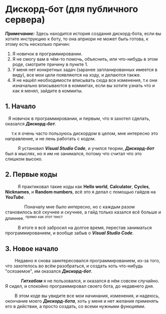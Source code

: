 # Дискорд-бот (для публичного сервера)

***Примечание:*** Здесь находится история создания дискорд-бота, если вы хотите инструкцию к боту, то она априори не может быть готова, к этому есть несколько причин:
1. Я новичок в программировании.
2. Я не смогу вам в чём-то помочь, объяснить, или что-нибудь в этом роде, смотрите причину в пункте 1.
3. У меня нет конкретных задач (заранее запланированных имеется в виду), все мои цели появляются на ходу, и делаются также.
4. Я не нашёл необходимости вписывать сюда все изменения, т.к они изначально вписываются в коммитах, если вы хотите узнать что и как я менял, зайдите в коммиты.
## 1. Начало
⠀Я новичок в программировании, и первым, что я захотел сделать, оказался ***Дискорд-бот***.

⠀⠀т.к я очень часто пользуюсь дискордом в целом, мне интересно это направление, и не лень работать с кодом.

⠀⠀⠀⠀Я установил ***Visual Studio Code***, и учился теории, ***Дискорд-бот*** был в мыслях, но я им не занимался, потому что считал что это слишком высоко.
## 2. Первые коды
⠀⠀⠀⠀Я практиковал такие коды как **Hello world**, **Calculator**, **Cycles**, **Nicknames**, и **Random numbers**, всё это я делал с помощью гайдов на ***YouTube***.

⠀⠀⠀⠀⠀⠀Поначалу мне было интересно, но с каждым разом становилось всё скучнее и скучнее, а гайд только казался всё больше и длиннее. <sup> прямо как этот текст <sup>

⠀⠀⠀⠀В итоге я всё забросил на долгое время, перестав заниматься программированием, и вообще забыв о ***Visual Studio Code***.
## 3. Новое начало
⠀⠀⠀Недавно я снова заинтересовался программированием, из-за того, что захотелось во всём разобраться, и создать хоть что-нибудь "осязаемое", им оказался ***Дискорд-бот***.

⠀⠀⠀⠀⠀***Гитхабом*** я не пользовался, и оказался в нём совсем случайно. Я сидел, и спокойно программировал своего бота, до недавнего дня.

⠀⠀⠀В этом коде вы увидите все мои начинания, изменения, и надеюсь, окончание моего ***Дискорд-бота***, хоть у меня и нет желания применять его в действии, а просто создать, со всеми нужными функциями.
